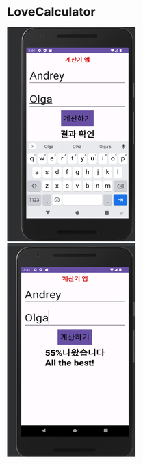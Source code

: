 # LoveCalculator
<img src="https://github.com/asadbek002/LoveCalculator/blob/master/%D0%A1%D0%BD%D0%B8%D0%BC%D0%BE%D0%BA%20%D1%8D%D0%BA%D1%80%D0%B0%D0%BD%D0%B0%202023-12-04%20005039.png" width="300" height="500">
<img src="https://github.com/asadbek002/LoveCalculator/blob/master/%D0%A1%D0%BD%D0%B8%D0%BC%D0%BE%D0%BA%20%D1%8D%D0%BA%D1%80%D0%B0%D0%BD%D0%B0%202023-12-04%20005135.png" width="300" height="500">
